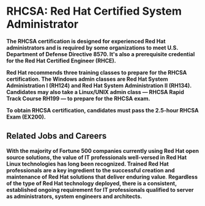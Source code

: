 # RHCSA: Red Hat Certified System Administrator
**The RHCSA certification is designed for experienced Red Hat administrators and is required by some organizations to meet U.S. Department of Defense Directive 8570. It's also a prerequisite credential for the Red Hat Certified Engineer (RHCE).**

**Red Hat recommends three training classes to prepare for the RHCSA certification. The Windows admin classes are Red Hat System Administration I (RH124) and Red Hat System Administration II (RH134). Candidates may also take a Linux/UNIX admin class — RHCSA Rapid Track Course RH199 — to prepare for the RHCSA exam.**

**To obtain RHCSA certification, candidates must pass the 2.5-hour RHCSA Exam (EX200).**
## Related Jobs and Careers
**With the majority of Fortune 500 companies currently using Red Hat open source solutions, the value of IT professionals well-versed in Red Hat Linux technologies has long been recognized. Trained Red Hat professionals are a key ingredient to the successful creation and maintenance of Red Hat solutions that deliver enduring value**.
**Regardless of the type of Red Hat technology deployed, there is a consistent, established ongoing requirement for IT professionals qualified to server as administrators, system engineers and architects.**
